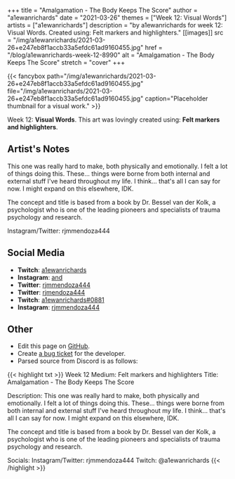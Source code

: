 +++
title =       "Amalgamation - The Body Keeps The Score"
author =      "a1ewanrichards"
date =        "2021-03-26"
themes =      ["Week 12: Visual Words"]
artists =     ["a1ewanrichards"]
description = "by a1ewanrichards for week 12: Visual Words. Created using: Felt markers and highlighters."
[[images]]
              src = "/img/a1ewanrichards/2021-03-26+e247eb8f1accb33a5efdc61ad9160455.jpg"
              href = "/blog/a1ewanrichards-week-12-8990"
              alt = "Amalgamation - The Body Keeps The Score"
              stretch = "cover"
+++


{{< fancybox path="/img/a1ewanrichards/2021-03-26+e247eb8f1accb33a5efdc61ad9160455.jpg" file="/img/a1ewanrichards/2021-03-26+e247eb8f1accb33a5efdc61ad9160455.jpg" caption="Placeholder thumbnail for a visual work." >}}


Week 12: **Visual Words**. This art was lovingly created using: **Felt markers and highlighters**.

## Artist's Notes

This one was really hard to make, both physically and emotionally. I felt a lot of things doing this. These... things were borne from both internal and external stuff I've heard throughout my life. I think... that's all I can say for now. I might expand on this elsewhere, IDK.

The concept and title is based from a book by Dr. Bessel van der Kolk, a psychologist who is one of the leading pioneers and specialists of trauma psychology and research.

Instagram/Twitter: rjmmendoza444

## Social Media

- **Twitch**: <a href='https://twitch.tv/a1ewanrichards' target='_blank'>a1ewanrichards</a>
- **Instagram**: <a href='https://instagram.com/and' target='_blank'>and</a>
- **Twitter**: <a href='https://twitter.com/rjmmendoza444' target='_blank'>rjmmendoza444</a>
- **Twitter**: <a href='https://twitter.com/rjmendoza444' target='_blank'>rjmendoza444</a>
- **Twitch**: <a href='https://twitch.tv/a1ewanrichards#0881' target='_blank'>a1ewanrichards#0881</a>
- **Instagram**: <a href='https://instagram.com/rjmmendoza444' target='_blank'>rjmmendoza444</a>


## Other

- Edit this page on [GitHub](https://github.com/teaminkling/web-refresh/edit/main/content/blog/a1ewanrichards-week-12-8990.md).
- Create [a bug ticket](https://github.com/teaminkling/web-refresh/issues/new?assignees=&labels=bug&template=problem-report.md&title=) for the developer.
- Parsed source from Discord is as follows:

{{< highlight txt >}}
Week 12
Medium: Felt markers and highlighters
Title: Amalgamation - The Body Keeps The Score

Description: This one was really hard to make, both physically and emotionally. I felt a lot of things doing this. These... things were borne from both internal and external stuff I've heard throughout my life. I think... that's all I can say for now. I might expand on this elsewhere, IDK.

The concept and title is based from a book by Dr. Bessel van der Kolk, a psychologist who is one of the leading pioneers and specialists of trauma psychology and research.

Socials:
Instagram/Twitter: rjmmendoza444
Twitch: @a1ewanrichards
{{< /highlight >}}